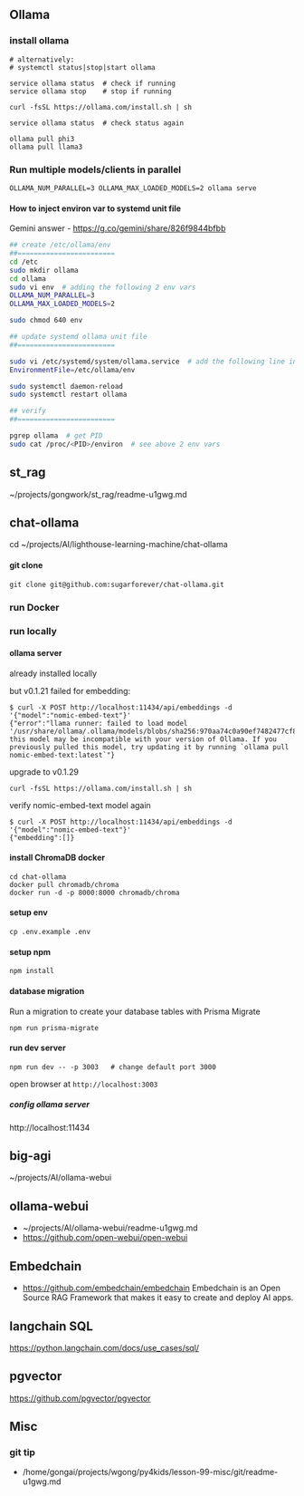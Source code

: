 ## Ollama

### install ollama

```
# alternatively: 
# systemctl status|stop|start ollama

service ollama status  # check if running
service ollama stop    # stop if running

curl -fsSL https://ollama.com/install.sh | sh

service ollama status  # check status again

ollama pull phi3
ollama pull llama3
```

### Run multiple models/clients in parallel

```
OLLAMA_NUM_PARALLEL=3 OLLAMA_MAX_LOADED_MODELS=2 ollama serve
```

#### How to inject environ var to systemd unit file
Gemini answer - https://g.co/gemini/share/826f9844bfbb

```bash
## create /etc/ollama/env
##========================
cd /etc
sudo mkdir ollama
cd ollama
sudo vi env  # adding the following 2 env vars
OLLAMA_NUM_PARALLEL=3
OLLAMA_MAX_LOADED_MODELS=2

sudo chmod 640 env

## update systemd ollama unit file
##========================

sudo vi /etc/systemd/system/ollama.service  # add the following line in [Service] section
EnvironmentFile=/etc/ollama/env

sudo systemctl daemon-reload
sudo systemctl restart ollama

## verify
##========================

pgrep ollama  # get PID
sudo cat /proc/<PID>/environ  # see above 2 env vars

```

## st_rag
~/projects/gongwork/st_rag/readme-u1gwg.md

##  chat-ollama
cd ~/projects/AI/lighthouse-learning-machine/chat-ollama

#### git clone
```
git clone git@github.com:sugarforever/chat-ollama.git
```

### run Docker

### run locally 


#### ollama server
already installed locally

but v0.1.21 failed for embedding:

```
$ curl -X POST http://localhost:11434/api/embeddings -d '{"model":"nomic-embed-text"}'
{"error":"llama runner: failed to load model '/usr/share/ollama/.ollama/models/blobs/sha256:970aa74c0a90ef7482477cf803618e776e173c007bf957f635f1015bfcfef0e6': this model may be incompatible with your version of Ollama. If you previously pulled this model, try updating it by running `ollama pull nomic-embed-text:latest`"}
```

upgrade to v0.1.29

```
curl -fsSL https://ollama.com/install.sh | sh
```

verify nomic-embed-text model again
```
$ curl -X POST http://localhost:11434/api/embeddings -d '{"model":"nomic-embed-text"}'
{"embedding":[]}
```

#### install ChromaDB docker
```
cd chat-ollama
docker pull chromadb/chroma
docker run -d -p 8000:8000 chromadb/chroma
```

#### setup env

```
cp .env.example .env
```

#### setup npm

```
npm install
```

#### database migration

Run a migration to create your database tables with Prisma Migrate

```
npm run prisma-migrate
```

#### run dev server

```
npm run dev -- -p 3003   # change default port 3000
```
open browser at `http://localhost:3003`


##### config ollama server

http://localhost:11434


##  big-agi
~/projects/AI/ollama-webui

##  ollama-webui
- ~/projects/AI/ollama-webui/readme-u1gwg.md
- https://github.com/open-webui/open-webui



##  Embedchain
- https://github.com/embedchain/embedchain
Embedchain is an Open Source RAG Framework that makes it easy to create and deploy AI apps.

## langchain SQL
https://python.langchain.com/docs/use_cases/sql/

## pgvector
https://github.com/pgvector/pgvector


## Misc

### git tip
- /home/gongai/projects/wgong/py4kids/lesson-99-misc/git/readme-u1gwg.md

